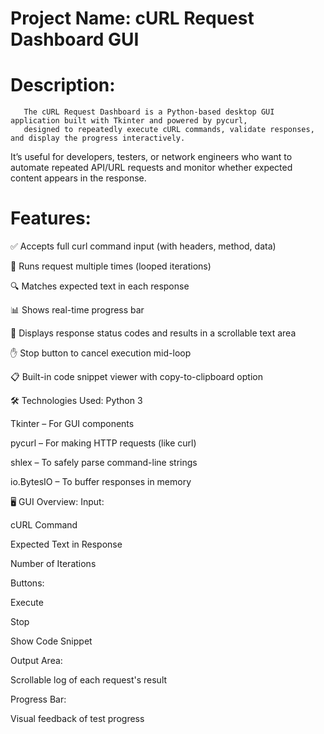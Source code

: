 # Project Name: cURL Request Dashboard GUI

# Description:
       The cURL Request Dashboard is a Python-based desktop GUI application built with Tkinter and powered by pycurl,
       designed to repeatedly execute cURL commands, validate responses, and display the progress interactively.

It’s useful for developers, testers, or network engineers who want to automate repeated API/URL requests and monitor whether expected content appears in the response.

# Features:
✅ Accepts full curl command input (with headers, method, data)

🔁 Runs request multiple times (looped iterations)

🔍 Matches expected text in each response

📊 Shows real-time progress bar

📝 Displays response status codes and results in a scrollable text area

✋ Stop button to cancel execution mid-loop

📋 Built-in code snippet viewer with copy-to-clipboard option

🛠 Technologies Used:
Python 3

Tkinter – For GUI components

pycurl – For making HTTP requests (like curl)

shlex – To safely parse command-line strings

io.BytesIO – To buffer responses in memory

🖥️ GUI Overview:
Input:

cURL Command

Expected Text in Response

Number of Iterations

Buttons:

Execute

Stop

Show Code Snippet

Output Area:

Scrollable log of each request's result

Progress Bar:

Visual feedback of test progress
